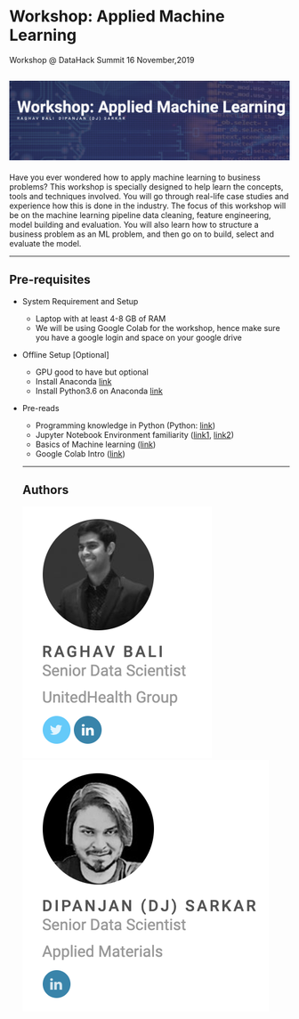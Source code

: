 # Workshop: Applied Machine Learning
Workshop @ DataHack Summit 16 November,2019

<a href="https://www.analyticsvidhya.com/datahack-summit-2019/schedule/workshop-applied-machine-learning//"><img src="assets/banner.png"></a>
---

Have you ever wondered how to apply machine learning to business problems? This workshop is specially designed to help learn the concepts, tools and techniques involved. You will go through real-life case studies and experience how this is done in the industry. The focus of this workshop will be on the machine learning pipeline data cleaning, feature engineering, model building and evaluation. You will also learn how to structure a business problem as an ML problem, and then go on to build, select and evaluate the model.

---
## Pre-requisites
+ System Requirement and Setup
    - Laptop with at least 4-8 GB of RAM
    - We will be using Google Colab for the workshop, hence make sure you have a google login and space on your google drive
+ Offline Setup [Optional]
    - GPU good to have but optional
    - Install Anaconda [link](https://docs.anaconda.com/anaconda/install/)
    - Install Python3.6 on Anaconda [link](https://docs.anaconda.com/anaconda/user-guide/faq/#anaconda-faq-35)
+ Pre-reads
    - Programming knowledge in Python (Python: [link](https://www.analyticsvidhya.com/blog/2016/01/complete-tutorial-learn-data-science-python-scratch-2/))
    - Jupyter Notebook Environment familiarity ([link1](https://www.analyticsvidhya.com/blog/2018/05/starters-guide-jupyter-notebook/), [link2](https://github.com/amitkaps/art-data-science))
    - Basics of Machine learning ([link](https://www.analyticsvidhya.com/blog/2017/09/common-machine-learning-algorithms/))
    - Google Colab Intro ([link](https://colab.research.google.com/notebooks/basic_features_overview.ipynb))


  ----
  ## Authors
  <img src="assets/raghav.png"><img src="assets/dipanjan.png">
